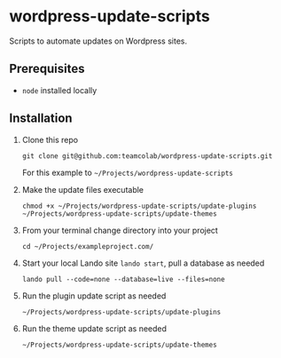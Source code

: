 # wordpress-update-scripts

Scripts to automate updates on Wordpress sites.

## Prerequisites
- `node` installed locally

## Installation

1. Clone this repo

    `git clone git@github.com:teamcolab/wordpress-update-scripts.git`

    For this example to `~/Projects/wordpress-update-scripts`

2. Make the update files executable

    `chmod +x ~/Projects/wordpress-update-scripts/update-plugins ~/Projects/wordpress-update-scripts/update-themes`

3. From your terminal change directory into your project

    `cd ~/Projects/exampleproject.com/`

4. Start your local Lando site `lando start`, pull a database as needed

    `lando pull --code=none --database=live --files=none`

5. Run the plugin update script as needed

    `~/Projects/wordpress-update-scripts/update-plugins`

6. Run the theme update script as needed

    `~/Projects/wordpress-update-scripts/update-themes`
